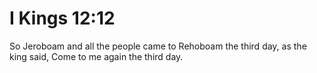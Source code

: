 # I Kings 12:12

So Jeroboam and all the people came to Rehoboam the third day, as the king said, Come to me again the third day.
